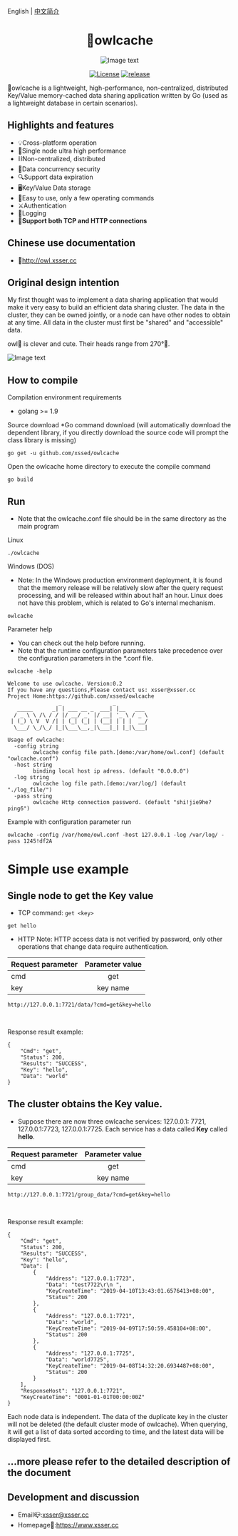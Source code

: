 English | <a href="https://github.com/xssed/owlcache/blob/master/README_zh.md" target="_blank">中文简介</a>

<div align="center">

# 🦉owlcache

![Image text](https://github.com/xssed/owlcache/blob/master/doc/assets/owl.jpg?raw=true)

[![License](https://img.shields.io/github/license/xssed/owlcache.svg)](https://github.com/xssed/owlcache/blob/master/LICENSE)
[![release](https://img.shields.io/github/release/xssed/owlcache.svg?style=popout-square)](https://github.com/xssed/owlcache/releases)

</div>

 🦉owlcache is a lightweight, high-performance, non-centralized, distributed Key/Value memory-cached data sharing application written by Go (used as a lightweight database in certain scenarios).    


## Highlights and features

* 💡Cross-platform operation
* 🚀Single node ultra high performance
* ⛓Non-centralized, distributed
* 🌈Data concurrency security
* 🔍Support data expiration
* 🖥Key/Value Data storage
* 🎨Easy to use, only a few operating commands
* ⚔️Authentication
* 📝Logging
* 🔭**Support both TCP and HTTP connections**


## Chinese use documentation
- 📝http://owl.xsser.cc  


## Original design intention

My first thought was to implement a data sharing application that would make it very easy to build an efficient data sharing cluster. The data in the cluster, they can be owned jointly, or a node can have other nodes to obtain at any time. All data in the cluster must first be "shared" and "accessible" data.

owl🦉 is clever and cute. Their heads range from 270°🦉.    


![Image text](https://github.com/xssed/owlcache/blob/master/doc/assets/group.gif?raw=true)



## How to compile

Compilation environment requirements
* golang >= 1.9

Source download
*Go command download (will automatically download the dependent library, if you directly download the source code will prompt the class library is missing)
```shell
go get -u github.com/xssed/owlcache
```

Open the owlcache home directory to execute the compile command
```shell
go build
```

## Run
* Note that the owlcache.conf file should be in the same directory as the main program  

Linux
```shell
./owlcache
```
Windows (DOS)  
* Note: In the Windows production environment deployment, it is found that the memory release will be relatively slow after the query request processing, and will be released within about half an hour. Linux does not have this problem, which is related to Go's internal mechanism.
```shell
owlcache
```

Parameter help
* You can check out the help before running.
* Note that the runtime configuration parameters take precedence over the configuration parameters in the *.conf file.

```shell
owlcache -help
```
```shell
Welcome to use owlcache. Version:0.2
If you have any questions,Please contact us: xsser@xsser.cc
Project Home:https://github.com/xssed/owlcache
                _                _
   _____      _| | ___ __ _  ___| |__   ___
  / _ \ \ /\ / / |/ __/ _' |/ __| '_ \ / _ \
 | (_) \ V  V /| | (_| (_| | (__| | | |  __/
  \___/ \_/\_/ |_|\___\__,_|\___|_| |_|\___|

Usage of owlcache:
  -config string
        owlcache config file path.[demo:/var/home/owl.conf] (default "owlcache.conf")
  -host string
        binding local host ip adress. (default "0.0.0.0")
  -log string
        owlcache log file path.[demo:/var/log/] (default "./log_file/")
  -pass string
        owlcache Http connection password. (default "shi!jie9he?ping6")
```

Example with configuration parameter run
```shell
owlcache -config /var/home/owl.conf -host 127.0.0.1 -log /var/log/ -pass 1245!df2A
```

# Simple use example
## Single node to get the Key value
* TCP
command: `get <key>`
~~~shell
get hello
~~~

* HTTP
Note: HTTP access data is not verified by password, only other operations that change data require authentication.


|Request parameter        | Parameter value         | 
| ------------- |:-------------: |
| cmd           |  get           | 
| key           |  key name        | 

~~~shell
http://127.0.0.1:7721/data/?cmd=get&key=hello
~~~
<br>

Response result example:
~~~shell
{
    "Cmd": "get",
    "Status": 200,
    "Results": "SUCCESS",
    "Key": "hello",
    "Data": "world"
}
~~~

## The cluster obtains the Key value.
* Suppose there are now three owlcache services: 127.0.0.1: 7721, 127.0.0.1:7723, 127.0.0.1:7725. Each service has a data called **Key** called **hello**.


|Request parameter        | Parameter value           | 
| ------------- |:-------------: |
| cmd           |  get           | 
| key           |  key name        | 


~~~shell
http://127.0.0.1:7721/group_data/?cmd=get&key=hello
~~~
<br>

Response result example:   
~~~shell
{
    "Cmd": "get",
    "Status": 200,
    "Results": "SUCCESS",
    "Key": "hello",
    "Data": [
        {
            "Address": "127.0.0.1:7723",
            "Data": "test7722\r\n ",
            "KeyCreateTime": "2019-04-10T13:43:01.6576413+08:00",
            "Status": 200
        },
        {
            "Address": "127.0.0.1:7721",
            "Data": "world",
            "KeyCreateTime": "2019-04-09T17:50:59.458104+08:00",
            "Status": 200
        },
        {
            "Address": "127.0.0.1:7725",
            "Data": "world7725",
            "KeyCreateTime": "2019-04-08T14:32:20.6934487+08:00",
            "Status": 200
        }
    ],
    "ResponseHost": "127.0.0.1:7721",
    "KeyCreateTime": "0001-01-01T00:00:00Z"
}

~~~

Each node data is independent. The data of the duplicate key in the cluster will not be deleted (the default cluster mode of owlcache). When querying, it will get a list of data sorted according to time, and the latest data will be displayed first.



## ...more please refer to the detailed description of the document




## Development and discussion
- Email📪:xsser@xsser.cc
- Homepage🛀:https://www.xsser.cc



